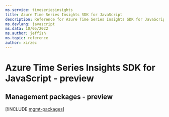 ```yaml
---
ms.service: timeseriesinsights
title: Azure Time Series Insights SDK for JavaScript
description: Reference for Azure Time Series Insights SDK for JavaScript
ms.devlang: javascript
ms.data: 10/05/2022
ms.author: jeffish
ms.topic: reference
author: xirzec
---
```

# Azure Time Series Insights SDK for JavaScript - preview

## Management packages - preview
[!INCLUDE [mgmt-packages](time-series-insights-mgmt-index.md)]